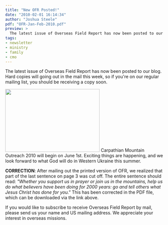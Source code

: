 ```yaml
---
title: "New OFR Posted!"
date: "2010-02-01 16:14:34"
author: "Joshua Steele"
pdf: "OFR-Jan-Feb-2010.pdf"
preview: >
  The latest issue of Overseas Field Report has now been posted to our blog. Hard copies will going out in the mail this week, so if you're on our regular mailing list, you should be receiving a copy soon.
tags:
- newsletter
- ministry
- family
- cmo
---
```


The latest issue of <nuxt-link to="/archives/">Overseas Field Report</nuxt-link> has now been posted to our blog. Hard copies will going out in the mail this week, so if you're on our regular mailing list, you should be receiving a copy soon.

<article-callout content="OFR-Jan-Feb-2010.pdf" :download="true" />

<a href="//d21yo20tm8bmc2.cloudfront.net/2010/02/looking-ahead-02-01.jpg"><img class="size-medium wp-image-909" title="looking-ahead-02-01" src="//d21yo20tm8bmc2.cloudfront.net/2010/02/looking-ahead-02-01-300x199.jpg" alt="" width="300" height="199" /></a>
Carpathian Mountain Outreach 2010 will begin on June 1st. Exciting things are happening, and we look forward to what God will do in Western Ukraine this summer.

**CORRECTION**: After mailing out the printed version of OFR, we realized that part of the last sentence on page 3 was cut off. The entire sentence should read: *"Whether you support us in prayer or join us in the mountains, help us do what believers have been doing for 2000 years: go and tell others what Jesus Christ has done for you."* This has been corrected in the PDF file, which can be downloaded via the link above.

If you would like to subscribe to receive Overseas Field Report by mail, please <nuxt-link to="/contact/">send us your name and US mailing address</nuxt-link>. We appreciate your interest in overseas missions.
